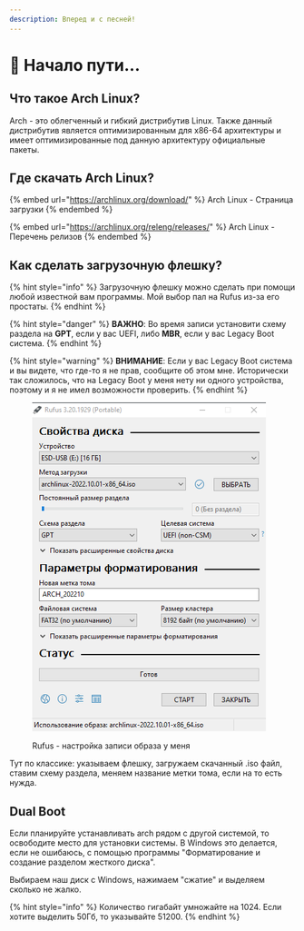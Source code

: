 ```yaml
---
description: Вперед и с песней!
---
```


# 🏁 Начало пути...

## Что такое Arch Linux?

Arch - это облегченный и гибкий дистрибутив Linux. Также данный дистрибутив является оптимизированным для x86-64 архитектуры и имеет оптимизированные под данную архитектуру официальные пакеты.

## Где скачать Arch  Linux?

{% embed url="https://archlinux.org/download/" %}
Arch Linux - Страница загрузки
{% endembed %}

{% embed url="https://archlinux.org/releng/releases/" %}
Arch Linux - Перечень релизов
{% endembed %}

## Как сделать загрузочную флешку?

{% hint style="info" %}
Загрузочную флешку можно сделать при помощи любой известной вам программы. Мой выбор пал на Rufus из-за его простаты.&#x20;
{% endhint %}

{% hint style="danger" %}
**ВАЖНО**: Во время записи установити схему раздела на **GPT**, если у вас UEFI, либо **MBR**, если у вас Legacy Boot система.&#x20;
{% endhint %}

{% hint style="warning" %}
**ВНИМАНИЕ**:  Если у вас Legacy Boot система и вы видете, что где-то я не прав, сообщите об этом мне. Исторически так сложилось, что на Legacy Boot у меня нету ни одного устройства, поэтому и я не имел возможности проверить.&#x20;
{% endhint %}

<figure><img src="../.gitbook/assets/image (1) (1).png" alt=""><figcaption><p>Rufus - настройка записи образа у меня</p></figcaption></figure>

Тут по классике: указываем флешку, загружаем скачанный .iso файл, ставим схему раздела, меняем название метки тома, если на то есть нужда.

## Dual Boot

Если планируйте устанавливать arch рядом с другой системой, то освободите место для установки системы. В Windows это делается, если не ошибаюсь, с помощью программы "Форматирование и создание разделом жесткого диска".&#x20;

Выбираем наш диск с Windows, нажимаем "сжатие" и выделяем сколько не жалко.&#x20;

{% hint style="info" %}
Количество гигабайт умножайте на 1024. Если хотите выделить 50Гб, то указывайте 51200.
{% endhint %}

